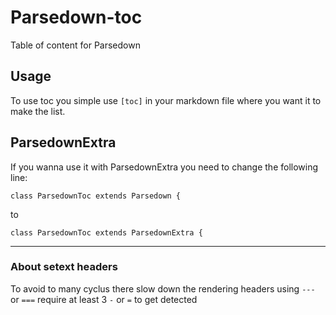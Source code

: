 # Parsedown-toc
Table of content for Parsedown

## Usage

To use toc you simple use `[toc]` in your markdown file where you want it to make the list.


## ParsedownExtra

If you wanna use it with ParsedownExtra you need to change the following line:
```
class ParsedownToc extends Parsedown {
```
to
```
class ParsedownToc extends ParsedownExtra {
```


---

### About setext headers

To avoid to many cyclus there slow down the rendering headers using `---` or `===` require at least 3 `-` or `=` to get detected
